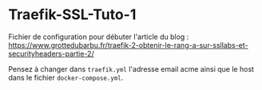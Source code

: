 # Traefik-SSL-Tuto-1
 
Fichier de configuration pour débuter l'article du blog : https://www.grottedubarbu.fr/traefik-2-obtenir-le-rang-a-sur-ssllabs-et-securityheaders-partie-2/

Pensez à changer dans `traefik.yml` l'adresse email acme ainsi que le host dans le fichier `docker-compose.yml`.

